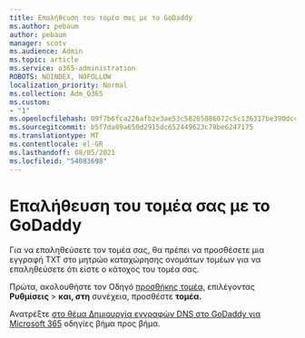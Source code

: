 ```yaml
---
title: Επαλήθευση του τομέα σας με το GoDaddy
ms.author: pebaum
author: pebaum
manager: scotv
ms.audience: Admin
ms.topic: article
ms.service: o365-administration
ROBOTS: NOINDEX, NOFOLLOW
localization_priority: Normal
ms.collection: Adm_O365
ms.custom:
- "1"
ms.openlocfilehash: 09f7b6fca226afb2e3ae53c58265886072c5c136317be390dccfc76f13efa94d
ms.sourcegitcommit: b5f7da89a650d2915dc652449623c78be6247175
ms.translationtype: MT
ms.contentlocale: el-GR
ms.lasthandoff: 08/05/2021
ms.locfileid: "54083698"
---
```

# <a name="verify-your-domain-with-godaddy"></a>Επαλήθευση του τομέα σας με το GoDaddy

Για να επαληθεύσετε τον τομέα σας, θα πρέπει να προσθέσετε μια εγγραφή TXT στο μητρώο καταχώρησης ονομάτων τομέων για να επαληθεύσετε ότι είστε ο κάτοχος του τομέα σας. 

Πρώτα, ακολουθήστε τον Οδηγό [προσθήκης τομέα,](https://admin.microsoft.com/Adminportal#/Domains) επιλέγοντας **Ρυθμίσεις** \> **και, στη** συνέχεια, προσθέστε **τομέα.**
  
Ανατρέξτε [στο θέμα Δημιουργία εγγραφών DNS στο GoDaddy για Microsoft 365](https://docs.microsoft.com/microsoft-365/admin/dns/create-dns-records-at-godaddy) οδηγίες βήμα προς βήμα.